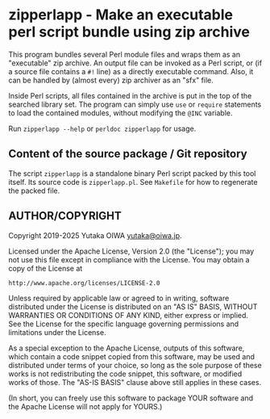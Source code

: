 # zipperlapp - Make an executable perl script bundle using zip archive

This program bundles several Perl module files and wraps them as an
"executable" zip archive.  An output file can be invoked as a Perl
script, or (if a source file contains a `#!` line) as a directly
executable command.  Also, it can be handled by (almost every) zip
archiver as an "sfx" file.

Inside Perl scripts, all files contained in the archive is put in the
top of the searched library set.  The program can simply use `use` or
`require` statements to load the contained modules, without modifying
the `@INC` variable.

Run `zipperlapp --help` or `perldoc zipperlapp` for usage.

## Content of the source package / Git repository

The script `zipperlapp` is a standalone binary Perl script packed by
this tool itself.  Its source code is `zipperlapp.pl`.
See `Makefile` for how to regenerate the packed file.

## AUTHOR/COPYRIGHT

Copyright 2019-2025 Yutaka OIWA <yutaka@oiwa.jp>.

Licensed under the Apache License, Version 2.0 (the "License");
you may not use this file except in compliance with the License.
You may obtain a copy of the License at

    http://www.apache.org/licenses/LICENSE-2.0

Unless required by applicable law or agreed to in writing, software
distributed under the License is distributed on an "AS IS" BASIS,
WITHOUT WARRANTIES OR CONDITIONS OF ANY KIND, either express or implied.
See the License for the specific language governing permissions and
limitations under the License.

As a special exception to the Apache License, outputs of this
software, which contain a code snippet copied from this software, may
be used and distributed under terms of your choice, so long as the
sole purpose of these works is not redistributing the code snippet,
this software, or modified works of those.  The "AS-IS BASIS" clause
above still applies in these cases.

(In short, you can freely use this software to package YOUR software
and the Apache License will not apply for YOURS.)

